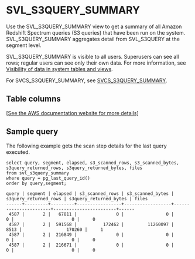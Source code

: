 # SVL\_S3QUERY\_SUMMARY<a name="r_SVL_S3QUERY_SUMMARY"></a>

Use the SVL\_S3QUERY\_SUMMARY view to get a summary of all Amazon Redshift Spectrum queries \(S3 queries\) that have been run on the system\. SVL\_S3QUERY\_SUMMARY aggregates detail from SVL\_S3QUERY at the segment level\.

SVL\_S3QUERY\_SUMMARY is visible to all users\. Superusers can see all rows; regular users can see only their own data\. For more information, see [Visibility of data in system tables and views](c_visibility-of-data.md)\.

For SVCS\_S3QUERY\_SUMMARY, see [SVCS\_S3QUERY\_SUMMARY](r_SVCS_S3QUERY_SUMMARY.md)\.

## Table columns<a name="r_SVL_S3QUERY_SUMMARY-table-columns"></a>

[\[See the AWS documentation website for more details\]](http://docs.aws.amazon.com/redshift/latest/dg/r_SVL_S3QUERY_SUMMARY.html)

## Sample query<a name="r_SVL_S3QUERY_SUMMARY-sample-query"></a>

The following example gets the scan step details for the last query executed\.

```
select query, segment, elapsed, s3_scanned_rows, s3_scanned_bytes, s3query_returned_rows, s3query_returned_bytes, files 
from svl_s3query_summary 
where query = pg_last_query_id() 
order by query,segment;
```

```
query | segment | elapsed | s3_scanned_rows | s3_scanned_bytes | s3query_returned_rows | s3query_returned_bytes | files
------+---------+---------+-----------------+------------------+-----------------------+------------------------+------
 4587 |       2 |   67811 |               0 |                0 |                     0 |                      0 |     0
 4587 |       2 |  591568 |          172462 |         11260097 |                  8513 |                 170260 |     1
 4587 |       2 |  216849 |               0 |                0 |                     0 |                      0 |     0
 4587 |       2 |  216671 |               0 |                0 |                     0 |                      0 |     0
```